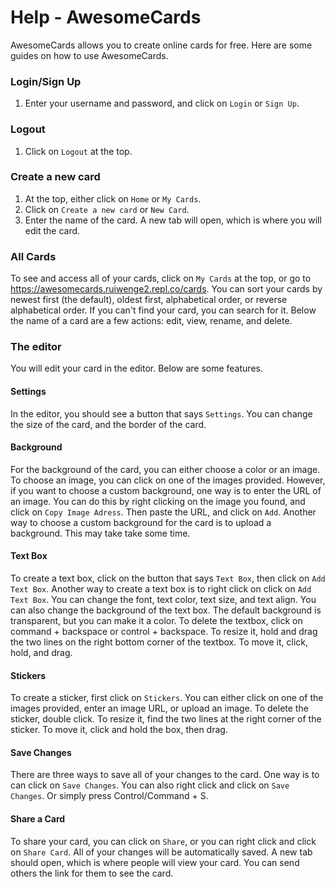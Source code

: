 Help - AwesomeCards
======

AwesomeCards allows you to create online cards for free. Here are some guides on how to use AwesomeCards.

### Login/Sign Up
1. Enter your username and password, and click on `Login` or `Sign Up`.

### Logout
1. Click on `Logout` at the top.

### Create a new card
1. At the top, either click on `Home` or `My Cards`.
2. Click on `Create a new card` or `New Card`.
3. Enter the name of the card. A new tab will open, which is where you will edit the card.

### All Cards
To see and access all of your cards, click on `My Cards` at the top, or go to https://awesomecards.ruiwenge2.repl.co/cards. You can sort your cards by newest first (the default), oldest first, alphabetical order, or reverse alphabetical order. If you can't find your card, you can search for it. Below the name of a card are a few actions: edit, view, rename, and delete.

### The editor
You will edit your card in the editor. Below are some features.
#### Settings
In the editor, you should see a button that says `Settings`. You can change the size of the card, and the border of the card.
#### Background
For the background of the card, you can either choose a color or an image. To choose an image, you can click on one of the images provided. However, if you want to choose a custom background, one way is to enter the URL of an image. You can do this by right clicking on the image you found, and click on `Copy Image Adress`. Then paste the URL, and click on `Add`. Another way to choose a custom background for the card is to upload a background. This may take take some time.
#### Text Box
To create a text box, click on the button that says `Text Box`, then click on `Add Text Box`. Another way to create a text box is to right click on click on `Add Text Box`. You can change the font, text color, text size, and text align. You can also change the background of the text box. The default background is transparent, but you can make it a color. To delete the textbox, click on command + backspace or control + backspace. To resize it, hold and drag the two lines on the right bottom corner of the textbox. To move it, click, hold, and drag.
#### Stickers
To create a sticker, first click on `Stickers`. You can either click on one of the images provided, enter an image URL, or upload an image. To delete the sticker, double click. To resize it, find the two lines at the right corner of the sticker. To move it, click and hold the box, then drag.
#### Save Changes
There are three ways to save all of your changes to the card. One way is to can click on `Save Changes`. You can also right click and click on `Save Changes`. Or simply press Control/Command + S.
#### Share a Card
To share your card, you can click on `Share`, or you can right click and click on `Share Card`. All of your changes will be automatically saved. A new tab should open, which is where people will view your card. You can send others the link for them to see the card.